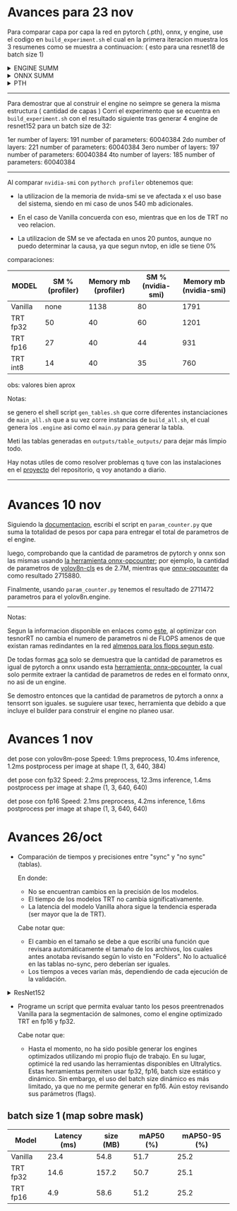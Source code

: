 # Avances para 23 nov

Para comparar capa por capa la red en pytorch (.pth), onnx, y engine, use el codigo en `build_experiment.sh` el cual en la primera iteracion muestra los 3 resumenes como se muestra a continuacion: (  esto para una resnet18 de batch size 1)

<details><summary> ENGINE SUMM </summary> 

| Layer (type) | Output Shape |
| ---------------|-----------------|
| Reformat - 1 | 1,3,224,224 |
| CaskConvolution - 2 | 1,64,112,112 |
| CaskPooling - 3 | 1,64,56,56 |
| Reformat - 4 | 1,64,56,56 |
| CaskConvolution - 5 | 1,64,56,56 |
| CaskConvolution - 6 | 1,64,56,56 |
| CaskConvolution - 7 | 1,64,56,56 |
| CaskConvolution - 8 | 1,64,56,56 |
| CaskConvolution - 9 | 1,128,28,28 |
| CaskConvolution - 10 | 1,128,28,28 |
| CaskConvolution - 11 | 1,128,28,28 |
| CaskConvolution - 12 | 1,128,28,28 |
| CaskConvolution - 13 | 1,128,28,28 |
| CaskConvolution - 14 | 1,256,14,14 |
| CaskConvolution - 15 | 1,256,14,14 |
| CaskConvolution - 16 | 1,256,14,14 |
| CaskConvolution - 17 | 1,256,14,14 |
| CaskConvolution - 18 | 1,256,14,14 |
| CaskConvolution - 19 | 1,512,7,7 |
| CaskConvolution - 20 | 1,512,7,7 |
| CaskConvolution - 21 | 1,512,7,7 |
| CaskConvolution - 22 | 1,512,7,7 |
| CaskConvolution - 23 | 1,512,7,7 |
| CaskPooling - 24 | 1,512,1,1 |
| CaskGemmConvolution - 25 | 1,1000,1,1 |
| NoOp - 26 | 1,1000 |

</details>

<details><summary> ONNX SUMM  </summary> 

| Layer (type) | Output Shape |
| ---------------|-----------------|
| LayerType.CONVOLUTION - 1 | 1,64,112,112 |
| ActivationType.RELU - 2 | 1,64,112,112 |
| PoolingType.MAX - 3 | 1,64,56,56 |
| LayerType.CONVOLUTION - 4 | 1,64,56,56 |
| ActivationType.RELU - 5 | 1,64,56,56 |
| LayerType.CONVOLUTION - 6 | 1,64,56,56 |
| LayerType.ELEMENTWISE - 7 | 1,64,56,56 |
| ActivationType.RELU - 8 | 1,64,56,56 |
| LayerType.CONVOLUTION - 9 | 1,64,56,56 |
| ActivationType.RELU - 10 | 1,64,56,56 |
| LayerType.CONVOLUTION - 11 | 1,64,56,56 |
| LayerType.ELEMENTWISE - 12 | 1,64,56,56 |
| ActivationType.RELU - 13 | 1,64,56,56 |
| LayerType.CONVOLUTION - 14 | 1,128,28,28 |
| ActivationType.RELU - 15 | 1,128,28,28 |
| LayerType.CONVOLUTION - 16 | 1,128,28,28 |
| LayerType.CONVOLUTION - 17 | 1,128,28,28 |
| LayerType.ELEMENTWISE - 18 | 1,128,28,28 |
| ActivationType.RELU - 19 | 1,128,28,28 |
| LayerType.CONVOLUTION - 20 | 1,128,28,28 |
| ActivationType.RELU - 21 | 1,128,28,28 |
| LayerType.CONVOLUTION - 22 | 1,128,28,28 |
| LayerType.ELEMENTWISE - 23 | 1,128,28,28 |
| ActivationType.RELU - 24 | 1,128,28,28 |
| LayerType.CONVOLUTION - 25 | 1,256,14,14 |
| ActivationType.RELU - 26 | 1,256,14,14 |
| LayerType.CONVOLUTION - 27 | 1,256,14,14 |
| LayerType.CONVOLUTION - 28 | 1,256,14,14 |
| LayerType.ELEMENTWISE - 29 | 1,256,14,14 |
| ActivationType.RELU - 30 | 1,256,14,14 |
| LayerType.CONVOLUTION - 31 | 1,256,14,14 |
| ActivationType.RELU - 32 | 1,256,14,14 |
| LayerType.CONVOLUTION - 33 | 1,256,14,14 |
| LayerType.ELEMENTWISE - 34 | 1,256,14,14 |
| ActivationType.RELU - 35 | 1,256,14,14 |
| LayerType.CONVOLUTION - 36 | 1,512,7,7 |
| ActivationType.RELU - 37 | 1,512,7,7 |
| LayerType.CONVOLUTION - 38 | 1,512,7,7 |
| LayerType.CONVOLUTION - 39 | 1,512,7,7 |
| LayerType.ELEMENTWISE - 40 | 1,512,7,7 |
| ActivationType.RELU - 41 | 1,512,7,7 |
| LayerType.CONVOLUTION - 42 | 1,512,7,7 |
| ActivationType.RELU - 43 | 1,512,7,7 |
| LayerType.CONVOLUTION - 44 | 1,512,7,7 |
| LayerType.ELEMENTWISE - 45 | 1,512,7,7 |
| ActivationType.RELU - 46 | 1,512,7,7 |
| LayerType.REDUCE - 47 | 1,512,1,1 |
| LayerType.SHUFFLE - 48 | 1,512 |
| LayerType.CONSTANT - 49 | 1000,512 |
| LayerType.MATRIX_MULTIPLY - 50 | 1,1000 |
| LayerType.CONSTANT - 51 | 1000, |
| LayerType.SHUFFLE - 52 | 1,1000 |
| LayerType.ELEMENTWISE - 53 | 1,1000 |

</details>

<details><summary> PTH  </summary> 

        Layer (type)               Output Shape         Param #
            Conv2d-1         [-1, 64, 112, 112]           9,408
       BatchNorm2d-2         [-1, 64, 112, 112]             128
              ReLU-3         [-1, 64, 112, 112]               0
         MaxPool2d-4           [-1, 64, 56, 56]               0
            Conv2d-5           [-1, 64, 56, 56]          36,864
       BatchNorm2d-6           [-1, 64, 56, 56]             128
              ReLU-7           [-1, 64, 56, 56]               0
            Conv2d-8           [-1, 64, 56, 56]          36,864
       BatchNorm2d-9           [-1, 64, 56, 56]             128
             ReLU-10           [-1, 64, 56, 56]               0
       BasicBlock-11           [-1, 64, 56, 56]               0
           Conv2d-12           [-1, 64, 56, 56]          36,864
      BatchNorm2d-13           [-1, 64, 56, 56]             128
             ReLU-14           [-1, 64, 56, 56]               0
           Conv2d-15           [-1, 64, 56, 56]          36,864
      BatchNorm2d-16           [-1, 64, 56, 56]             128
             ReLU-17           [-1, 64, 56, 56]               0
       BasicBlock-18           [-1, 64, 56, 56]               0
           Conv2d-19          [-1, 128, 28, 28]          73,728
      BatchNorm2d-20          [-1, 128, 28, 28]             256
             ReLU-21          [-1, 128, 28, 28]               0
           Conv2d-22          [-1, 128, 28, 28]         147,456
      BatchNorm2d-23          [-1, 128, 28, 28]             256
           Conv2d-24          [-1, 128, 28, 28]           8,192
      BatchNorm2d-25          [-1, 128, 28, 28]             256
             ReLU-26          [-1, 128, 28, 28]               0
       BasicBlock-27          [-1, 128, 28, 28]               0
           Conv2d-28          [-1, 128, 28, 28]         147,456
      BatchNorm2d-29          [-1, 128, 28, 28]             256
             ReLU-30          [-1, 128, 28, 28]               0
           Conv2d-31          [-1, 128, 28, 28]         147,456
      BatchNorm2d-32          [-1, 128, 28, 28]             256
             ReLU-33          [-1, 128, 28, 28]               0
       BasicBlock-34          [-1, 128, 28, 28]               0
           Conv2d-35          [-1, 256, 14, 14]         294,912
      BatchNorm2d-36          [-1, 256, 14, 14]             512
             ReLU-37          [-1, 256, 14, 14]               0
           Conv2d-38          [-1, 256, 14, 14]         589,824
      BatchNorm2d-39          [-1, 256, 14, 14]             512
           Conv2d-40          [-1, 256, 14, 14]          32,768
      BatchNorm2d-41          [-1, 256, 14, 14]             512
             ReLU-42          [-1, 256, 14, 14]               0
       BasicBlock-43          [-1, 256, 14, 14]               0
           Conv2d-44          [-1, 256, 14, 14]         589,824
      BatchNorm2d-45          [-1, 256, 14, 14]             512
             ReLU-46          [-1, 256, 14, 14]               0
           Conv2d-47          [-1, 256, 14, 14]         589,824
      BatchNorm2d-48          [-1, 256, 14, 14]             512
             ReLU-49          [-1, 256, 14, 14]               0
       BasicBlock-50          [-1, 256, 14, 14]               0
           Conv2d-51            [-1, 512, 7, 7]       1,179,648
      BatchNorm2d-52            [-1, 512, 7, 7]           1,024
             ReLU-53            [-1, 512, 7, 7]               0
           Conv2d-54            [-1, 512, 7, 7]       2,359,296
      BatchNorm2d-55            [-1, 512, 7, 7]           1,024
           Conv2d-56            [-1, 512, 7, 7]         131,072
      BatchNorm2d-57            [-1, 512, 7, 7]           1,024
             ReLU-58            [-1, 512, 7, 7]               0
       BasicBlock-59            [-1, 512, 7, 7]               0
           Conv2d-60            [-1, 512, 7, 7]       2,359,296
      BatchNorm2d-61            [-1, 512, 7, 7]           1,024
             ReLU-62            [-1, 512, 7, 7]               0
           Conv2d-63            [-1, 512, 7, 7]       2,359,296
      BatchNorm2d-64            [-1, 512, 7, 7]           1,024
             ReLU-65            [-1, 512, 7, 7]               0
       BasicBlock-66            [-1, 512, 7, 7]               0
AdaptiveAvgPool2d-67            [-1, 512, 1, 1]               0
           Linear-68                 [-1, 1000]         513,000

</details>

--- 

Para demostrar que al construir el engine no seimpre se genera la misma estructura ( cantidad de capas ) Corri el experimento que se ecuentra en `build_experiment.sh`
con el resultado siguiente tras generar 4 engine de resnet152 para un batch size de 32:

1er
number of layers:  191
number of parameters:  60040384
2do
number of layers:  221
number of parameters:  60040384
3ero
number of layers:  197
number of parameters:  60040384
4to
number of layers:  185
number of parameters:  60040384

--- 

Al comparar `nvidia-smi` con `pythorch profiler` obtenemos que:

* la utilizacion de la memoria de nvida-smi se ve afectada x el uso base del sistema, siendo en mi caso de unos 540 mb adicionales.

* En el caso de Vanilla concuerda con eso, mientras que en los de TRT no veo relacion.

* La utilizacion de SM se ve afectada en unos 20 puntos, aunque no puedo determinar la causa, ya que segun nvtop, en idle se tiene 0%

comparaciones: 

| MODEL    | SM % (profiler)  |   Memory mb (profiler)  |SM % (nvidia-smi)  |   Memory mb (nvidia-smi)  |
|----------|------------------|-------------------------|-------------------|---------------------------|
| Vanilla  | none             | 1138                    | 80                | 1791                      |
| TRT fp32 | 50               | 40                      | 60                | 1201                      |
| TRT fp16 | 27               | 40                      | 44                | 931                       |
| TRT int8 | 14               | 40                      | 35                | 760                       |

obs: valores bien aprox

Notas: 

se genero el shell script `gen_tables.sh` que corre diferentes instanciaciones de `main_all.sh` que a su vez corre instancias de `build_all.sh`, el cual genera los `.engine` asi como el `main.py` para generar la tabla.

Meti las tablas generadas en `outputs/table_outputs/` para dejar más limpio todo.

Hay notas utiles de como resolver problemas q tuve con las instalaciones en el [proyecto](https://github.com/users/Juanx65/projects/2) del repositorio, q voy anotando a diario.

---

# Avances 10 nov

Siguiendo la [documentacion](https://docs.nvidia.com/deeplearning/tensorrt/developer-guide/index.html#engine-inspector), escribi el script en  `param_counter.py` que suma la totalidad de pesos por capa para entregar el total de parametros de el engine.

luego, comprobando que la cantidad de parametros de pytorch y onnx son las mismas usando [la herramienta onnx-opcounter](https://github.com/gmalivenko/onnx-opcounter); por ejemplo, la cantidad de parametros de [yolov8n-cls](https://docs.ultralytics.com/models/yolov8/#supported-modes) es de 2.7M, mientras que [ onnx-opcounter](https://github.com/gmalivenko/onnx-opcounter) da como resultado 2715880.

Finalmente, usando `param_counter.py` tenemos el resultado de 2711472 parametros para el yolov8n.engine.
 
--- 

Notas: 

Segun la informacion disponible en enlaces como [este](https://stackoverflow.com/questions/70097798/number-of-parameters-and-flops-in-onnx-and-tensorrt-model#:~:text=1,onnx%20model%20here), al optimizar con tesnorRT no cambia el numero de parametros ni de FLOPS amenos de que existan ramas redindantes en la red [almenos para los flops segun esto](https://forums.developer.nvidia.com/t/number-of-operations-in-a-tensorrt-model/77687).

De todas formas [aca](https://stackoverflow.com/questions/70097798/number-of-parameters-and-flops-in-onnx-and-tensorrt-model#:~:text=1,onnx%20model%20here) solo se demuestra que la cantidad de parametros es igual de pytorch a onnx usando esta [herramienta: onnx-opcounter](https://github.com/gmalivenko/onnx-opcounter), la cual solo permite extraer la cantidad de parametros de redes en el formato onnx, no asi de un engine.

Se demostro entonces que la cantidad de parametros de pytorch a onnx a tensorrt son iguales. se suguiere usar texec, herramienta que debido a que incluye el builder para construir el engine no planeo usar.

# Avances 1 nov

det pose con yolov8m-pose
Speed: 1.9ms preprocess, 10.4ms inference, 1.2ms postprocess per image at shape (1, 3, 640, 384)

det pose con fp32
Speed: 2.2ms preprocess, 12.3ms inference, 1.4ms postprocess per image at shape (1, 3, 640, 640)

det pose con fp16
Speed: 2.1ms preprocess, 4.2ms inference, 1.6ms postprocess per image at shape (1, 3, 640, 640)

# Avances 26/oct

* Comparación de tiempos y precisiones entre "sync" y "no sync" (tablas).

    En donde:
    - No se encuentran cambios en la precisión de los modelos.
    - El tiempo de los modelos TRT no cambia significativamente.
    - La latencia del modelo Vanilla ahora sigue la tendencia esperada (ser mayor que la de TRT).

    Cabe notar que:
    - El cambio en el tamaño se debe a que escribí una función que revisara automáticamente el tamaño de los archivos, los cuales antes anotaba revisando según lo visto en "Folders". No lo actualicé en las tablas no-sync, pero deberían ser iguales.
    - Los tiempos a veces varían más, dependiendo de cada ejecución de la validación.

<details><summary>  ResNet152 </summary> 

### Batch Size 1

|  Model          |Latency-all (ms)|Latency-model (ms)|size (MB)  | accuracy (Prec@1) (%)|accuracy (Prec@5) (%)|
|-----------------|----------------|------------------|-----------|----------------------|---------------------|
| Vanilla         |    8.1 / 16.3  |  6.0 / 15.9      |241.7      |82.34                 |95.92                |
| TRT fp32-static |    5.5 / 10.0  |  5.1 / 9.5       |243.3      |82.34                 |95.92                |
| TRT fp16-static |    2.2 / 8.6   |  1.8 / 8.1       |122.6      |82.32                 |95.90                |
| TRT int8-static |    1.5 / 4.3   |  1.2 / 3.9       |65.5       |79.99                 |95.74                |


### Batch Size 1 - sync

|  Model          |Latency-all (ms)|Latency-model (ms)|size (MB)  | accuracy (Prec@1) (%)|accuracy (Prec@5) (%)|
|-----------------|----------------|------------------|-----------|----------------------|---------------------|
| Vanilla         |  9.3 / 13.6    |  8.8 / 13.0      | 230.5     | 82.34                | 95.92               |
| TRT fp32       |  5.7 / 9.7  |  5.2 / 9.0  | 293.2   | 82.34                | 95.92               |
| TRT fp16       |  2.2 / 3.4  |  1.8 / 2.5  | 116.8   | 82.34                | 95.91               |
| TRT int8       |  1.6 / 5.8  |  1.2 / 5.3  | 62.2    | 79.99                | 95.74               |

### Batch Size 32 

|  Model      |Latency-all (ms)|Latency-model (ms)| size (MB) | accuracy (Prec@1) (%)|accuracy (Prec@5) (%)|
|-------------|----------------|------------------|-----------|----------------------|---------------------|
| Vanilla     | 141 / 181      |  6.3 / 12.3      |241.7      |82.34                 |95.93                |
| TRT fp32    | 75.6 / 96.2    |   69.3 / 89.8    |243.3      |82.34                 |95.92                |
| TRT fp16    | 30.6 / 55.1    | 24.2 / 48.8      |123.0      |82.32                 |95.91                |
| TRT int8    | 18.1 / 36.4    |  11.6 / 25.0     |64.6       |80.01                 |95.79                |

### Batch Size 32 - sync

|  Model          |Latency-all (ms)|Latency-model (ms)|size (MB)  | accuracy (Prec@1) (%)|accuracy (Prec@5) (%)|
|-----------------|----------------|------------------|-----------|----------------------|---------------------|
| Vanilla         | 161.5 / 185.2  | 154.9 / 177.9    | 230.5     | 82.35                | 95.93               |
| resnet152       | 73.6 / 84.5 | 67.2 / 78.1 | 231.2   | 82.34                | 95.92               |
| TRT fp16        | 33.2 / 46.0    | 26.4 / 34.1      | 117.7     | 82.34                | 95.90               |

### Batch Size 64

|  Model      |Latency-all (ms)|Latency-model (ms)|size (MB) | accuracy (Prec@1) (%)|accuracy (Prec@5) (%)|
|-------------|----------------|------------------|-----------|----------------------|---------------------|
| Vanilla     | 283  / 355     |  6.3 / 11.1      |241.7      |82.34                 |95.93                |
| TRT fp32    |135.2 / 161.4   |  122.9 / 149.1   |243.3      |82.34                 |95.92                |
| TRT fp16    | 59.4 / 83.4    |  46.8 / 65.3     |123.0      |82.32                 |95.91                |

### Batch Size 64 - sync

|  Model          |Latency-all (ms)|Latency-model (ms)|size (MB)  | accuracy (Prec@1) (%)|accuracy (Prec@5) (%)|
|-----------------|----------------|------------------|-----------|----------------------|---------------------|
| Vanilla       | 297.8 / 335.1 | 285.1 / 322.2 | 230.5   | 82.35                | 95.93               |
| TRT fp32       | 136.3 / 163.5 | 123.9 / 150.9 | 231.2   | 82.34                | 95.92               |
| TRT fp16        | 60.3 / 74.4    | 47.4 / 60.6      | 117.7     | 82.34                | 95.90               |

### Batch Size 128

|  Model      |Latency-all (ms)|Latency-model (ms)| size (MB) | accuracy (Prec@1) (%)|accuracy (Prec@5) (%)|
|-------------|----------------|------------------|-----------|----------------------|---------------------|
| Vanilla     | 555.1 / 620    |  6.0 / 9.5       |241.7      |82.39                 |95.93                |
| TRT fp32    | 269.3 / 336.2  |  244.9 / 311.7   |243.3      |82.38                 |95.93                |
| TRT fp16    | 108.3 / 127.8  |   83.4 / 100.0   |123.0      |82.36                 |95.91                |

### Batch Size 128 - sync

|  Model          |Latency-all (ms)|Latency-model (ms)|size (MB)  | accuracy (Prec@1) (%)|accuracy (Prec@5) (%)|
|-----------------|----------------|------------------|-----------|----------------------|---------------------|
| Vanilla         | 530.7 / 623.1  | 506.3 / 598.5    | 230.5     | 82.39                | 95.93               |
| TRT fp32        | 267.9 / 325.2 | 243.5 / 300.6 | 231.2   | 82.38                | 95.92               |
| TRT fp16        | 113.6 / 130.9  | 88.4 / 103.8     | 117.7     | 82.38                | 95.90               |

### Batch Size 256

|  Model      |Latency-all (ms)|Latency-model (ms)| size (MB) | accuracy (Prec@1) (%)|accuracy (Prec@5) (%)|
|-------------|----------------|------------------|-----------|----------------------|---------------------|
| Vanilla     | 1072/1145      |  5.9 / 8.6       |241.7      |82.38                 |95.93                |
| TRT fp32    | 592 / 689      |  543 / 641       |243.3      |82.38                 |95.92                |
| TRT fp16    | 215.2 / 258.3  |  165.7 / 208.3   |123.0      |82.36                 |95.91                |

### Batch Size 256 - sync

|  Model      |Latency-all (ms)|Latency-model (ms)| size (MB) | accuracy (Prec@1) (%)|accuracy (Prec@5) (%)|
|-------------|----------------|------------------|-----------|----------------------|---------------------|
| Vanilla     | 1068.7 / 1229.6| 1020.1 / 1179.9  | 230.5     | 82.38                | 95.93               |
| TRT fp32    | 593.7 / 693.7  |  541.2 / 643.2   | 231.8     |82.38                 |95.92                |
| TRT fp16    | 244.0 / 294.6  | 193.4 / 235.6    | 117.7     | 82.38                | 95.90               |

</details>

* Programe un script que permita evaluar tanto los pesos preentrenados Vanilla para la segmentación de salmones, como el engine optimizado TRT en fp16 y fp32.

    Cabe notar que:
    - Hasta el momento, no ha sido posible generar los engines optimizados utilizando mi propio flujo de trabajo. En su lugar, optimicé la red usando las herramientas disponibles en Ultralytics. Estas herramientas permiten usar fp32, fp16, batch size estático y dinámico. Sin embargo, el uso del batch size dinámico es más limitado, ya que no me permite generar en fp16. Aún estoy revisando sus parámetros (flags).

## batch size 1 (map sobre mask)

|  Model      |Latency (ms)| size (MB) | mAP50 (%) |mAP50-95 (%) |
|-------------|------------|-----------|-----------|-------------|
| Vanilla     | 23.4       | 54.8      | 51.7      | 25.2        |
| TRT fp32    | 14.6       | 157.2     | 50.7      | 25.1        |
| TRT fp16    | 4.9        | 58.6      | 51.2      | 25.2        |
